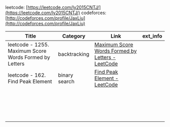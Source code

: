 leetcode: [https://leetcode.com/ly2015CNTJ/](https://leetcode.com/ly2015CNTJ/)
codeforces: [http://codeforces.com/profile/JaxLiu](http://codeforces.com/profile/JaxLiu)

| Title                                                  | Category      | Link                                                         | ext_info |
| ------------------------------------------------------ | ------------- | ------------------------------------------------------------ | -------- |
| leetcode - 1255. Maximum Score Words Formed by Letters | backtracking  | [Maximum Score Words Formed by Letters - LeetCode](https://leetcode.com/problems/maximum-score-words-formed-by-letters/) |          |
| leetcode - 162. Find Peak Element                      | binary search | [Find Peak Element - LeetCode](https://leetcode.com/problems/find-peak-element/) |          |
|                                                        |               |                                                              |          |
|                                                        |               |                                                              |          |
|                                                        |               |                                                              |          |
|                                                        |               |                                                              |          |
|                                                        |               |                                                              |          |
|                                                        |               |                                                              |          |
|                                                        |               |                                                              |          |
|                                                        |               |                                                              |          |
|                                                        |               |                                                              |          |
|                                                        |               |                                                              |          |
|                                                        |               |                                                              |          |
|                                                        |               |                                                              |          |
|                                                        |               |                                                              |          |
|                                                        |               |                                                              |          |
|                                                        |               |                                                              |          |
|                                                        |               |                                                              |          |
|                                                        |               |                                                              |          |

